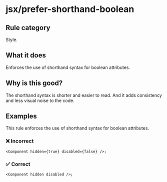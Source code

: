 # jsx/prefer-shorthand-boolean

## Rule category

Style.

## What it does

Enforces the use of shorthand syntax for boolean attributes.

## Why is this good?

The shorthand syntax is shorter and easier to read. And it adds consistency and less visual noise to the code.

## Examples

This rule enforces the use of shorthand syntax for boolean attributes.

### ❌ Incorrect

```tsx
<Component hidden={true} disabled={false} />;
```

### ✅ Correct

```tsx
<Component hidden disabled />;
```
